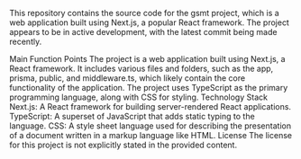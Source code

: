 This repository contains the source code for the gsmt project, which is a web application built using Next.js, a popular React framework. The project appears to be in active development, with the latest commit being made recently.

Main Function Points
The project is a web application built using Next.js, a React framework.
It includes various files and folders, such as the app, prisma, public, and middleware.ts, which likely contain the core functionality of the application.
The project uses TypeScript as the primary programming language, along with CSS for styling.
Technology Stack
Next.js: A React framework for building server-rendered React applications.
TypeScript: A superset of JavaScript that adds static typing to the language.
CSS: A style sheet language used for describing the presentation of a document written in a markup language like HTML.
License
The license for this project is not explicitly stated in the provided content.
